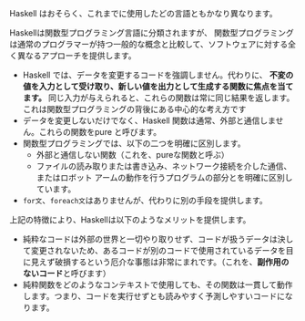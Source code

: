 

Haskell はおそらく、これまでに使用したどの言語ともかなり異なります。

Haskellは関数型プログラミング言語に分類されますが、
関数型プログラミングは通常のプログラマーが持つ一般的な概念と比較して、ソフトウェアに対する全く異なるアプローチを提供します。

- Haskell では、データを変更するコードを強調しません。代わりに、 **不変の値を入力として受け取り、新しい値を出力として生成する関数に焦点を当てます。** 同じ入力が与えられると、これらの関数は常に同じ結果を返します。これは関数型プログラミングの背後にある中心的な考え方です
- データを変更しないだけでなく、Haskell 関数は通常、外部と通信しません。これらの関数をpure と呼びます。
- 関数型プログラミングでは、以下の二つを明確に区別します。
    - 外部と通信しない関数（これを、pureな関数と呼ぶ）
    - ファイルの読み取りまたは書き込み、ネットワーク接続を介した通信、またはロボット アームの動作を行うプログラムの部分とを明確に区別しています。
- `for文`、`foreach文`はありませんが、代わりに別の手段を提供します。


上記の特徴により、Haskellは以下のようなメリットを提供します。

- 純粋なコードは外部の世界と一切やり取りせず、コードが扱うデータは決して変更されないため、あるコードが別のコードで使用されているデータを目に見えず破損するという厄介な事態は非常にまれです。（これを、**副作用のないコード**と呼びます）
- 純粋関数をどのようなコンテキストで使用しても、その関数は一貫して動作します。つまり、コードを実行せずとも読みやすく予測しやすいコードになります。








